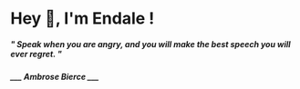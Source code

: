 <h1 title="head"> Hey 👋, I'm Endale !</h1>

**<h5><i>" Speak when you are angry, and you will make the best speech you will ever regret. "</i></h5>**

*<b>___ Ambrose Bierce ___</b>*
